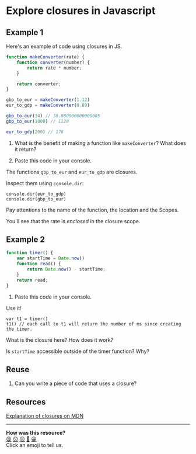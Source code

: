 # Explore closures in Javascript

## Example 1

Here's an example of code using closures in JS.

```js
function makeConverter(rate) {
	function converter(number) {
		return rate * number;
	}

	return converter;
}

gbp_to_eur = makeConverter(1.12)
eur_to_gdp = makeConverter(0.89)

gbp_to_eur(34) // 38.080000000000005
gbp_to_eur(1000) // 1120

eur_to_gdp(200) // 178
```

1. What is the benefit of making a function like `makeConverter`? What does it return?

1. Paste this code in your console.

The functions `gbp_to_eur` and `eur_to_gdp` are closures.

Inspect them using `console.dir`:
```
console.dir(eur_to_gdp)
console.dir(gbp_to_eur)
```

Pay attentions to the name of the function, the location and the Scopes.

You'll see that the rate is *enclosed* in the closure scope.

## Example 2

```js
function timer() {
 	var startTime = Date.now()
  	function read() {
  		return Date.now() - startTime;
	}
	return read;
}
```

1. Paste this code in your console.

Use it!
```
var t1 = timer()
t1() // each call to t1 will return the number of ms since creating the timer.
```

What is the closure here? How does it work?

Is `startTime` accessible outside of the timer function? Why?

## Reuse

1. Can you write a piece of code that uses a closure?

## Resources

[Explanation of closures on MDN](https://developer.mozilla.org/en-US/docs/Web/JavaScript/Closures)

<!-- BEGIN GENERATED SECTION DO NOT EDIT -->

---

**How was this resource?**  
[😫](https://airtable.com/shrUJ3t7KLMqVRFKR?prefill_Repository=skills-workshops&prefill_File=week-7/explore_closures.md&prefill_Sentiment=😫) [😕](https://airtable.com/shrUJ3t7KLMqVRFKR?prefill_Repository=skills-workshops&prefill_File=week-7/explore_closures.md&prefill_Sentiment=😕) [😐](https://airtable.com/shrUJ3t7KLMqVRFKR?prefill_Repository=skills-workshops&prefill_File=week-7/explore_closures.md&prefill_Sentiment=😐) [🙂](https://airtable.com/shrUJ3t7KLMqVRFKR?prefill_Repository=skills-workshops&prefill_File=week-7/explore_closures.md&prefill_Sentiment=🙂) [😀](https://airtable.com/shrUJ3t7KLMqVRFKR?prefill_Repository=skills-workshops&prefill_File=week-7/explore_closures.md&prefill_Sentiment=😀)  
Click an emoji to tell us.

<!-- END GENERATED SECTION DO NOT EDIT -->

